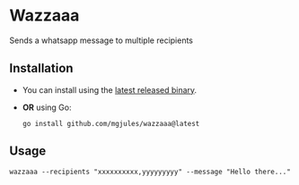 # Wazzaaa

Sends a whatsapp message to multiple recipients

## Installation

- You can install using the [latest released binary](https://github.com/mgjules/wazzaaa/releases/latest).

- **OR** using Go:

    ```shell
    go install github.com/mgjules/wazzaaa@latest
    ```

## Usage

```shell
wazzaaa --recipients "xxxxxxxxxx,yyyyyyyyy" --message "Hello there..."
```
